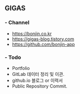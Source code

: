 ## GIGAS

### - Channel
* https://bonjin.co.kr
* https://gigas-blog.tistory.com
* https://github.com/bonjin-app

### - Todo
- Portfolio
- GitLab 데이터 정리 및 이관.
- github.io 블로그 or 이력서
- Public Repository Commit.
